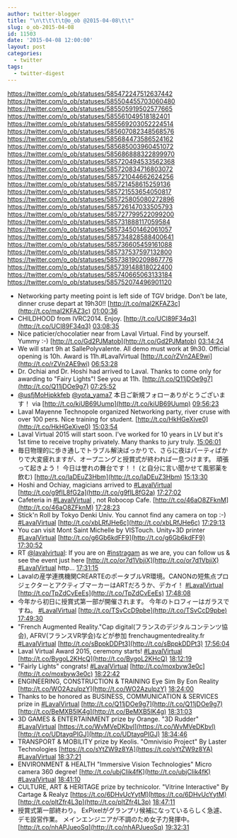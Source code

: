 ```yaml
---
author: twitter-blogger
title: "\n\t\t\t\t@o_ob @2015-04-08\t\t"
slug: o_ob-2015-04-08
id: 11503
date: '2015-04-08 12:00:00'
layout: post
categories:
  - twitter
tags:
  - twitter-digest
---
```


https://twitter.com/o_ob/statuses/585472247512637442 https://twitter.com/o_ob/statuses/585504455703060480 https://twitter.com/o_ob/statuses/585505919502577665 https://twitter.com/o_ob/statuses/585561049518182401 https://twitter.com/o_ob/statuses/585569203052224514 https://twitter.com/o_ob/statuses/585607082348568576 https://twitter.com/o_ob/statuses/585684473586524162 https://twitter.com/o_ob/statuses/585685003960451072 https://twitter.com/o_ob/statuses/585686888322899970 https://twitter.com/o_ob/statuses/585720494533562368 https://twitter.com/o_ob/statuses/585720834716803072 https://twitter.com/o_ob/statuses/585721044662624256 https://twitter.com/o_ob/statuses/585721458615259136 https://twitter.com/o_ob/statuses/585721553654050817 https://twitter.com/o_ob/statuses/585725805080272896 https://twitter.com/o_ob/statuses/585726147033505793 https://twitter.com/o_ob/statuses/585727799522099200 https://twitter.com/o_ob/statuses/585731888117059584 https://twitter.com/o_ob/statuses/585734501462061057 https://twitter.com/o_ob/statuses/585734828588400641 https://twitter.com/o_ob/statuses/585736605459161088 https://twitter.com/o_ob/statuses/585737537597132800 https://twitter.com/o_ob/statuses/585738190209867776 https://twitter.com/o_ob/statuses/585739148818022400 https://twitter.com/o_ob/statuses/585740665063133184 https://twitter.com/o_ob/statuses/585752074496901120  

*   Networking party meeting point is left side of TGV bridge. Don't be late, dinner cruse depart at 19h30!! [http://t.co/maI2KFAZ3c](http://t.co/maI2KFAZ3c) [01:00:36](https://twitter.com/o_ob/statuses/585472247512637442)
*   CHILDHOOD from IVRC2014\. Enjoy. [http://t.co/UCl89F34q3](http://t.co/UCl89F34q3) [03:08:35](https://twitter.com/o_ob/statuses/585504455703060480)
*   Nice paticier/chocolatier near from Laval Virtual. Find by yourself. Yummy :-) [http://t.co/Gd2PJMatob](http://t.co/Gd2PJMatob) [03:14:24](https://twitter.com/o_ob/statuses/585505919502577665)
*   We will start 9h at SallePolyvalente. All demo must work at 9h30\. Official opening is 10h. Award is 11h.#LavalVirtual [http://t.co/rZVn2AE9wi](http://t.co/rZVn2AE9wi) [06:53:28](https://twitter.com/o_ob/statuses/585561049518182401)
*   Dr. Ochiai and Dr. Hoshi had arrived to Laval. Thanks to come only for awarding to "Fairy Lights"! See you at 11h. [http://t.co/Q11jDOe9g7](http://t.co/Q11jDOe9g7) [07:25:52](https://twitter.com/o_ob/statuses/585569203052224514)
*   [@usfjMoHjpkkfeb](https://twitter.com/usfjMoHjpkkfeb) [@yota_yama7](https://twitter.com/yota_yama7) 本日ご新規フォローありがとうございます！ via [http://t.co/kiUB69Uump](http://t.co/kiUB69Uump) [09:56:23](https://twitter.com/o_ob/statuses/585607082348568576)
*   Laval Mayenne Technopole organized Networking party, river cruse with over 100 pers. Nice training for student. [http://t.co/HkHGeXive0](http://t.co/HkHGeXive0) [15:03:54](https://twitter.com/o_ob/statuses/585684473586524162)
*   Laval Virtual 2015 will start soon. I've worked for 10 years in LV but it's 1st time to receive trophy privately. Many thanks to jury truly. [15:06:01](https://twitter.com/o_ob/statuses/585685003960451072)
*   毎日物理的に歩き通しでトラブル解決ばっかりで、さらに夜はパーティばかりで大変疲れますが、オープニングと授賞式が終われば一息つけます。 頑張って起きよう！ 今日は誉れの舞台です！！ (と自分に言い聞かせて風邪薬を飲む) [http://t.co/laDEuZ3Hbm](http://t.co/laDEuZ3Hbm) [15:13:30](https://twitter.com/o_ob/statuses/585686888322899970)
*   Hoshi and Ochiay, magicians arrived to [#LavalVirtual](https://twitter.com/search?q=%23LavalVirtual&src=hash) [http://t.co/g9fIL8fG2a](http://t.co/g9fIL8fG2a) [17:27:02](https://twitter.com/o_ob/statuses/585720494533562368)
*   Cafeteria in [#LavalVirtual](https://twitter.com/search?q=%23LavalVirtual&src=hash) , not Robocop Cafe. [http://t.co/46aO8ZFknM](http://t.co/46aO8ZFknM) [17:28:23](https://twitter.com/o_ob/statuses/585720834716803072)
*   Stick'n Roll by Tokyo Denki Univ. You cannot find any camera on top :-) [#LavalVirtual](https://twitter.com/search?q=%23LavalVirtual&src=hash) [http://t.co/xbLRfJHe6c](http://t.co/xbLRfJHe6c) [17:29:13](https://twitter.com/o_ob/statuses/585721044662624256)
*   You can visit Mont Saint Michelle by VISTouch. Unity+3D printer [#LavalVirtual](https://twitter.com/search?q=%23LavalVirtual&src=hash) [http://t.co/g6Gb6kdFF9](http://t.co/g6Gb6kdFF9) [17:30:52](https://twitter.com/o_ob/statuses/585721458615259136)
*   RT [@lavalvirtual](https://twitter.com/lavalvirtual): If you are on [#instragam](https://twitter.com/search?q=%23instragam&src=hash) as we are, you can follow us & see the event just here [http://t.co/or7d1VbjiX](http://t.co/or7d1VbjiX) [#LavalVirtual](https://twitter.com/search?q=%23LavalVirtual&src=hash) http… [17:31:15](https://twitter.com/o_ob/statuses/585721553654050817)
*   Lavalの産学連携機関CREARTEのポータブルVR環境。CANONの短焦点プロジェクターとアクティブマーカーはARTだろうか、デカイ！ [#LavalVirtual](https://twitter.com/search?q=%23LavalVirtual&src=hash) [http://t.co/TpZdCvEeEs](http://t.co/TpZdCvEeEs) [17:48:08](https://twitter.com/o_ob/statuses/585725805080272896)
*   今年から初日に授賞式第一部が開催されます。 今年のトロフィーはガラスですね。 [#LavalVirtual](https://twitter.com/search?q=%23LavalVirtual&src=hash) [http://t.co/TSvCcD9pbe](http://t.co/TSvCcD9pbe) [17:49:30](https://twitter.com/o_ob/statuses/585726147033505793)
*   "French Augmented Reality."Cap digital(フランスのデジタルコンテンツ協会), AFRV(フランスVR学会)などが参加 frenchaugmentedreality.fr [#LavalVirtual](https://twitter.com/search?q=%23LavalVirtual&src=hash) [http://t.co/sBppkDDPt3](http://t.co/sBppkDDPt3) [17:56:04](https://twitter.com/o_ob/statuses/585727799522099200)
*   Laval Virtual Award 2015, ceremony starts! [#LavalVirtual](https://twitter.com/search?q=%23LavalVirtual&src=hash) [http://t.co/BygoL2KHcQ](http://t.co/BygoL2KHcQ) [18:12:19](https://twitter.com/o_ob/statuses/585731888117059584)
*   "Fairly Lights" congrats! [#LavalVirtual](https://twitter.com/search?q=%23LavalVirtual&src=hash) [http://t.co/moxbyw3e0c](http://t.co/moxbyw3e0c) [18:22:42](https://twitter.com/o_ob/statuses/585734501462061057)
*   ENGINEERING, CONSTRUCTION & TRAINING Eye Sim By Eon Reality [http://t.co/WO2AzulpzY](http://t.co/WO2AzulpzY) [18:24:00](https://twitter.com/o_ob/statuses/585734828588400641)
*   Thanks to be honored as BUSINESS, COMMUNICATION & SERVICES prize in [#LavalVirtual](https://twitter.com/search?q=%23LavalVirtual&src=hash) [http://t.co/Q11jDOe9g7](http://t.co/Q11jDOe9g7) [http://t.co/BeMXB5lK4g](http://t.co/BeMXB5lK4g) [18:31:03](https://twitter.com/o_ob/statuses/585736605459161088)
*   3D GAMES & ENTERTAINMENT prize by Orange. "3D Rudder" [#LavalVirtual](https://twitter.com/search?q=%23LavalVirtual&src=hash) [https://t.co/WvMVeDKbvl](https://t.co/WvMVeDKbvl) [http://t.co/UDtayqPIGJ](http://t.co/UDtayqPIGJ) [18:34:46](https://twitter.com/o_ob/statuses/585737537597132800)
*   TRANSPORT & MOBILITY prize by Keolis. "Omnivisio Project" By Laster Technologies [https://t.co/sYtZW9z8YA](https://t.co/sYtZW9z8YA) [#LavalVirtual](https://twitter.com/search?q=%23LavalVirtual&src=hash) [18:37:21](https://twitter.com/o_ob/statuses/585738190209867776)
*   ENVIRONMENT & HEALTH "Immersive Vision Technologies" Micro camera 360 degree! [http://t.co/ubjCIik4fK](http://t.co/ubjCIik4fK) [#LavalVirtual](https://twitter.com/search?q=%23LavalVirtual&src=hash) [18:41:10](https://twitter.com/o_ob/statuses/585739148818022400)
*   CULTURE, ART & HERITAGE prize by technicolor. "Vitrine Interactive" By Cartage & Realyz [https://t.co/6DHvUcYytM](https://t.co/6DHvUcYytM) [http://t.co/pltZfr4L3p](http://t.co/pltZfr4L3p) [18:47:11](https://twitter.com/o_ob/statuses/585740665063133184)
*   授賞式第一部終わり。 ExPixelがグランプリ候補になっているらしく急遽、デモ設営作業。 メインエンジニアが不調のため女子力発揮中。 [http://t.co/nhAPJueoSq](http://t.co/nhAPJueoSq) [19:32:31](https://twitter.com/o_ob/statuses/585752074496901120)